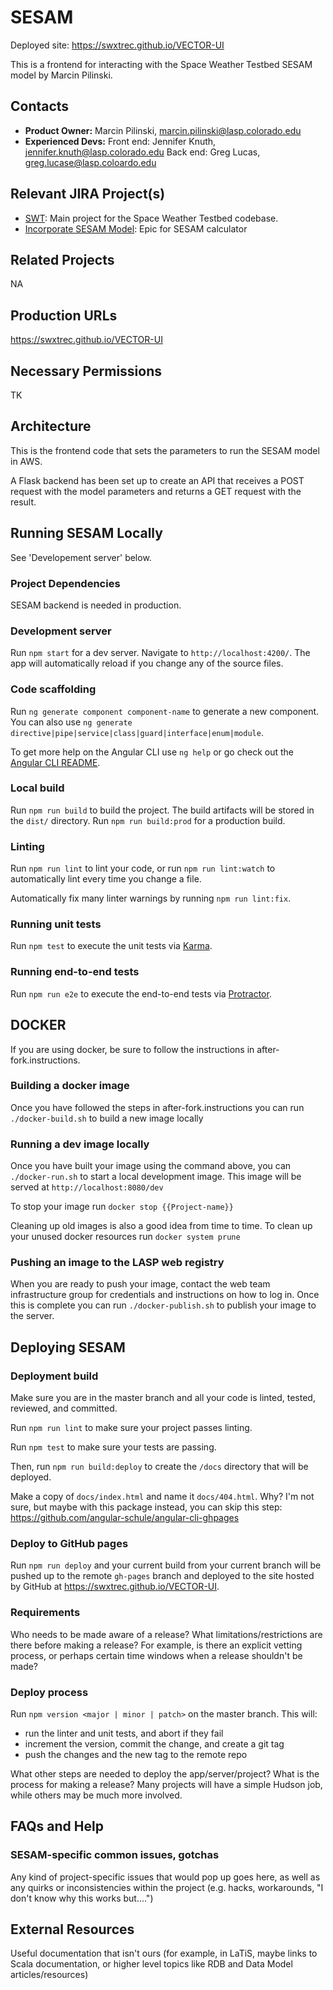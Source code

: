 # SESAM

Deployed site: https://swxtrec.github.io/VECTOR-UI

This is a frontend for interacting with the Space Weather Testbed SESAM model by Marcin Pilinski.

## Contacts

* **Product Owner:**
	Marcin Pilinski, marcin.pilinski@lasp.colorado.edu
* **Experienced Devs:**
    Front end: Jennifer Knuth, jennifer.knuth@lasp.colorado.edu
	Back end: Greg Lucas, greg.lucase@lasp.coloardo.edu

## Relevant JIRA Project(s)

* [SWT](http://mods-jira.lasp.colorado.edu:8080/browse/SWT/): Main project for the
	Space Weather Testbed codebase.
* [Incorporate SESAM Model](https://jira.lasp.colorado.edu/browse/SWT-41): Epic for SESAM calculator

## Related Projects

NA

## Production URLs

https://swxtrec.github.io/VECTOR-UI

## Necessary Permissions

TK

## Architecture

This is the frontend code that sets the parameters to run the SESAM model in AWS.

A Flask backend has been set up to create an API that receives a POST request with the model parameters and returns a GET request with the result.

## Running SESAM Locally

See 'Developement server' below.

### Project Dependencies

SESAM backend is needed in production.

### Development server

Run `npm start` for a dev server. Navigate to `http://localhost:4200/`. The app will automatically reload if you change any of the source files.

### Code scaffolding

Run `ng generate component component-name` to generate a new component. You can also use `ng generate directive|pipe|service|class|guard|interface|enum|module`.

To get more help on the Angular CLI use `ng help` or go check out the [Angular CLI README](https://github.com/angular/angular-cli/blob/master/README.md).

### Local build

Run `npm run build` to build the project. The build artifacts will be stored in the `dist/` directory. Run `npm run build:prod` for a production build.

### Linting

Run `npm run lint` to lint your code, or run `npm run lint:watch` to automatically lint every time you change a file.

Automatically fix many linter warnings by running `npm run lint:fix`.

### Running unit tests

Run `npm test` to execute the unit tests via [Karma](https://karma-runner.github.io).

### Running end-to-end tests

Run `npm run e2e` to execute the end-to-end tests via [Protractor](http://www.protractortest.org/).

## DOCKER

If you are using docker, be sure to follow the instructions in after-fork.instructions.

### Building a docker image

Once you have followed the steps in after-fork.instructions you can run `./docker-build.sh` to build a new image locally

### Running a dev image locally

Once you have built your image using the command above, you can `./docker-run.sh` to start a local development image. This image will be served at `http://localhost:8080/dev`

To stop your image run `docker stop {{Project-name}}`

Cleaning up old images is also a good idea from time to time. To clean up your unused docker resources run `docker system prune`

### Pushing an image to the LASP web registry

When you are ready to push your image, contact the web team infrastructure group for credentials and instructions on how to log in. Once this is complete you can run `./docker-publish.sh` to publish your image to the server.

## Deploying SESAM

### Deployment build

Make sure you are in the master branch and all your code is linted, tested, reviewed, and committed.

Run `npm run lint` to make sure your project passes linting.

Run `npm test` to make sure your tests are passing.

Then, run `npm run build:deploy` to create the `/docs` directory that will be deployed.

Make a copy of `docs/index.html` and name it `docs/404.html`. Why? I'm not sure, but maybe with this package instead, you can skip this step: https://github.com/angular-schule/angular-cli-ghpages

### Deploy to GitHub pages

Run `npm run deploy` and your current build from your current branch will be pushed up to the remote `gh-pages` branch and deployed to the site hosted by GitHub at https://swxtrec.github.io/VECTOR-UI.

### Requirements

Who needs to be made aware of a release? What limitations/restrictions are there before making a
release? For example, is there an explicit vetting process, or perhaps certain time windows when a
release shouldn't be made?

### Deploy process

Run `npm version <major | minor | patch>` on the master branch. This will:

* run the linter and unit tests, and abort if they fail
* increment the version, commit the change, and create a git tag
* push the changes and the new tag to the remote repo

What other steps are needed to deploy the app/server/project? What is the process for making a release? Many projects will
have a simple Hudson job, while others may be much more involved.

## FAQs and Help

### SESAM-specific common issues, gotchas

Any kind of project-specific issues that would pop up goes here, as well as any quirks or
inconsistencies within the project (e.g. hacks, workarounds, "I don't know why this works but....")

## External Resources

Useful documentation that isn't ours (for example, in LaTiS, maybe links to Scala documentation, or
higher level topics like RDB and Data Model articles/resources)
